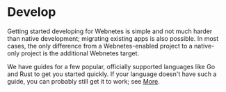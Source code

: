 # Develop

Getting started developing for Webnetes is simple and not much harder than native development; migrating existing apps is also possible. In most cases, the only difference from a Webnetes-enabled project to a native-only project is the additional Webnetes target.

We have guides for a few popular, officially supported languages like Go and Rust to get you started quickly. If your language doesn't have such a guide, you can probably still get it to work; see [More](./more.md).
